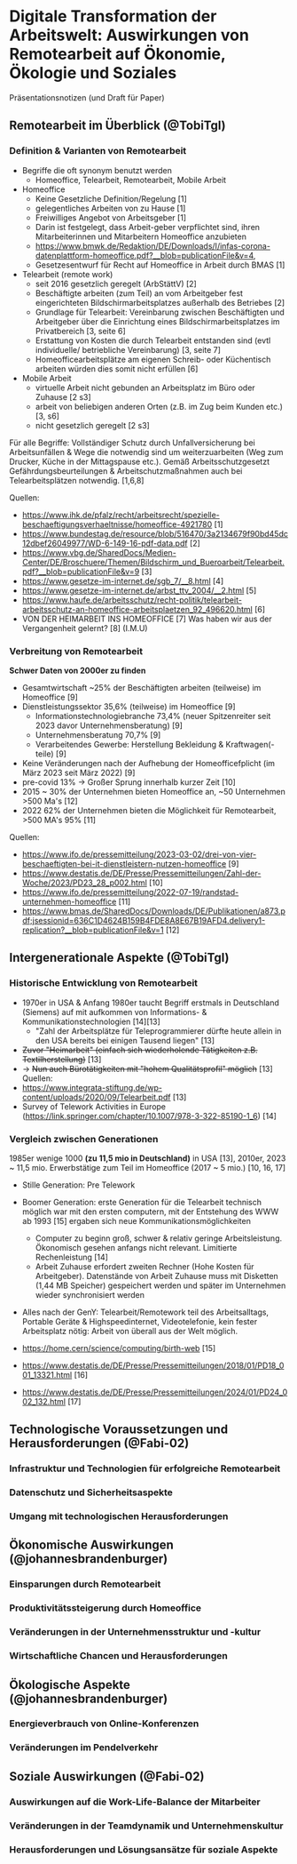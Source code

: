 # Digitale Transformation der Arbeitswelt: Auswirkungen von Remotearbeit auf Ökonomie, Ökologie und Soziales
Präsentationsnotizen (und Draft für Paper)

## Remotearbeit im Überblick (@TobiTgl)

### Definition & Varianten von Remotearbeit
- Begriffe die oft synonym benutzt werden
  - Homeoffice, Telearbeit, Remotearbeit, Mobile Arbeit
-  Homeoffice
   - Keine Gesetzliche Definition/Regelung [1]
   - gelegentliches Arbeiten von zu Hause [1]
   - Freiwilliges Angebot von Arbeitsgeber [1]
   - Darin ist festgelegt, dass Arbeit-geber verpflichtet sind, ihren Mitarbeiterinnen und Mitarbeitern Homeoffice anzubieten
   - https://www.bmwk.de/Redaktion/DE/Downloads/I/infas-corona-datenplattform-homeoffice.pdf?__blob=publicationFile&v=4, 
   - Gesetzesentwurf für Recht auf Homeoffice in Arbeit durch BMAS [1]
 - Telearbeit (remote work)
   - seit 2016 gesetzlich geregelt (ArbStättV) [2]
   - Beschäftigte arbeiten (zum Teil) an vom Arbeitgeber fest eingerichteten Bildschirmarbeitsplatzes außerhalb des Betriebes [2]
   - Grundlage für Telearbeit: Vereinbarung zwischen Beschäftigten und Arbeitgeber über die Einrichtung eines Bildschirmarbeitsplatzes im Privatbereich [3, seite 6]
   - Erstattung von Kosten die durch Telearbeit entstanden sind (evtl individuelle/ betriebliche Vereinbarung) [3, seite 7]
   - Homeofficearbeitsplätze am eigenen Schreib- oder Küchentisch arbeiten würden dies somit nicht erfüllen [6]
 - Mobile Arbeit
   - virtuelle Arbeit nicht gebunden an Arbeitsplatz im Büro oder Zuhause [2 s3]
   - arbeit von beliebigen anderen Orten (z.B. im Zug beim Kunden etc.) [3, s6]
   - nicht gesetzlich geregelt [2 s3]
  

Für alle Begriffe: Vollständiger Schutz durch Unfallversicherung bei Arbeitsunfällen & Wege die notwendig sind um weiterzuarbeiten (Weg zum Drucker, Küche in der Mittagspause etc.). Gemäß Arbeitsschutzgesetzt Gefährdungsbeurteilungen & Arbeitschutzmaßnahmen auch bei Telearbeitsplätzen notwendig. [1,6,8]
  
Quellen: 
- https://www.ihk.de/pfalz/recht/arbeitsrecht/spezielle-beschaeftigungsverhaeltnisse/homeoffice-4921780 [1]
- https://www.bundestag.de/resource/blob/516470/3a2134679f90bd45dc12dbef26049977/WD-6-149-16-pdf-data.pdf [2]
- https://www.vbg.de/SharedDocs/Medien-Center/DE/Broschuere/Themen/Bildschirm_und_Bueroarbeit/Telearbeit.pdf?__blob=publicationFile&v=9 [3]
- https://www.gesetze-im-internet.de/sgb_7/__8.html [4]
- https://www.gesetze-im-internet.de/arbst_ttv_2004/__2.html [5]
- https://www.haufe.de/arbeitsschutz/recht-politik/telearbeit-arbeitsschutz-an-homeoffice-arbeitsplaetzen_92_496620.html [6]
- VON DER HEIMARBEIT INS
HOMEOFFICE [7]
Was haben wir aus der Vergangenheit gelernt? [8] (I.M.U)

### Verbreitung von Remotearbeit
**Schwer Daten von 2000er zu finden**
- Gesamtwirtschaft ~25% der Beschäftigten arbeiten (teilweise) im Homeoffice [9]
- Dienstleistungssektor 35,6% (teilweise) im Homeoffice [9]
  - Informationstechnologiebranche 73,4% (neuer Spitzenreiter seit 2023 davor Unternehmensberatung) [9]
  - Unternehmensberatung 70,7% [9]
  - Verarbeitendes Gewerbe: Herstellung Bekleidung & Kraftwagen(-teile) [9] 
- Keine Veränderungen nach der Aufhebung der Homeofficefplicht (im März 2023 seit März 2022) [9]
- pre-covid 13% -> Großer Sprung innerhalb kurzer Zeit [10]
- 2015 ~ 30% der Unternehmen bieten Homeoffice an, ~50 Unternehmen >500 Ma's [12]
- 2022 62% der Unternehmen bieten die Möglichkeit für Remotearbeit, >500 MA's 95% [11]

Quellen:
- https://www.ifo.de/pressemitteilung/2023-03-02/drei-von-vier-beschaeftigten-bei-it-dienstleistern-nutzen-homeoffice [9]
- https://www.destatis.de/DE/Presse/Pressemitteilungen/Zahl-der-Woche/2023/PD23_28_p002.html [10]
- https://www.ifo.de/pressemitteilung/2022-07-19/randstad-unternehmen-homeoffice [11]
- https://www.bmas.de/SharedDocs/Downloads/DE/Publikationen/a873.pdf;jsessionid=636C1D4624B159B4FDE8A8E67B19AFD4.delivery1-replication?__blob=publicationFile&v=1 [12]

## Intergenerationale Aspekte (@TobiTgl)

### Historische Entwicklung von Remotearbeit
- 1970er in USA & Anfang 1980er taucht Begriff erstmals in Deutschland (Siemens) auf mit aufkommen von Informations- & Kommunikationstechnologien [14][13]
  - "Zahl der Arbeitsplätze für Teleprogrammierer dürfte heute allein in den USA bereits bei einigen Tausend liegen" [13]
- ~~Zuvor "Heimarbeit" (einfach sich wiederholende Tätigkeiten z.B. Textilherstellung)~~ [13]
- -> ~~Nun auch Bürotätigkeiten mit "hohem Qualitätsprofil" möglich~~ [13]
Quellen:
- https://www.integrata-stiftung.de/wp-content/uploads/2020/09/Telearbeit.pdf [13]
- Survey of Telework Activities in Europe (https://link.springer.com/chapter/10.1007/978-3-322-85190-1_6) [14]

### Vergleich zwischen Generationen
1985er wenige 1000 **(zu 11,5 mio in Deutschland)** in USA [13], 2010er, 2023 ~ 11,5 mio. Erwerbstätige zum Teil im Homeoffice (2017 ~ 5 mio.) [10, 16, 17]

- Stille Generation: Pre Telework
- Boomer Generation: erste Generation für die Telearbeit technisch möglich war mit den ersten computern, mit der Entstehung des WWW ab 1993 [15] ergaben sich neue Kommunikationsmöglichkeiten
  - Computer zu beginn groß, schwer & relativ geringe Arbeitsleistung. Ökonomisch gesehen anfangs nicht relevant. Limitierte Rechenleistung  [14]
  - Arbeit Zuhause erfordert zweiten Rechner (Hohe Kosten für Arbeitgeber). Datenstände von Arbeit Zuhause muss mit Disketten (1,44 MB Speicher) gespeichert werden und später im Unternehmen wieder synchronisiert werden  
- Alles nach der GenY: Telearbeit/Remotework teil des Arbeitsalltags, Portable Geräte & Highspeedinternet, Videotelefonie, kein fester Arbeitsplatz nötig: Arbeit von überall aus der Welt möglich.

- https://home.cern/science/computing/birth-web [15]
- https://www.destatis.de/DE/Presse/Pressemitteilungen/2018/01/PD18_001_13321.html [16]
- https://www.destatis.de/DE/Presse/Pressemitteilungen/2024/01/PD24_002_132.html [17]
## Technologische Voraussetzungen und Herausforderungen (@Fabi-02)

### Infrastruktur und Technologien für erfolgreiche Remotearbeit

### Datenschutz und Sicherheitsaspekte

### Umgang mit technologischen Herausforderungen


## Ökonomische Auswirkungen (@johannesbrandenburger)

### Einsparungen durch Remotearbeit

### Produktivitätssteigerung durch Homeoffice

### Veränderungen in der Unternehmensstruktur und -kultur

### Wirtschaftliche Chancen und Herausforderungen


## Ökologische Aspekte (@johannesbrandenburger)

### Energieverbrauch von Online-Konferenzen

### Veränderungen im Pendelverkehr


## Soziale Auswirkungen (@Fabi-02)

### Auswirkungen auf die Work-Life-Balance der Mitarbeiter

### Veränderungen in der Teamdynamik und Unternehmenskultur

### Herausforderungen und Lösungsansätze für soziale Aspekte